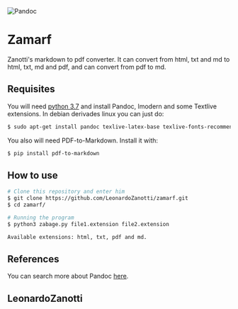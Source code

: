 <img src="https://framalibre.org/sites/default/files/leslogos/pandoc.png" alt="Pandoc" />

# Zamarf
Zanotti's markdown to pdf converter. It can convert from html, txt and md to html, txt, md and pdf, and can convert from pdf to md.

## Requisites
You will need [python 3.7](https://www.python.org/downloads/) and install Pandoc, lmodern and some Textlive extensions. In debian derivades linux you can just do:
```bash
$ sudo apt-get install pandoc texlive-latex-base texlive-fonts-recommended texlive-extra-utils texlive-latex-extra lmodern
```
You also will need PDF-to-Markdown. Install it with:
```bash
$ pip install pdf-to-markdown
```

## How to use
```bash
# Clone this repository and enter him
$ git clone https://github.com/LeonardoZanotti/zamarf.git
$ cd zamarf/

# Running the program
$ python3 zabage.py file1.extension file2.extension

Available extensions: html, txt, pdf and md.
```

## References
You can search more about Pandoc [here](https://pandoc.org/index.html).

## LeonardoZanotti
